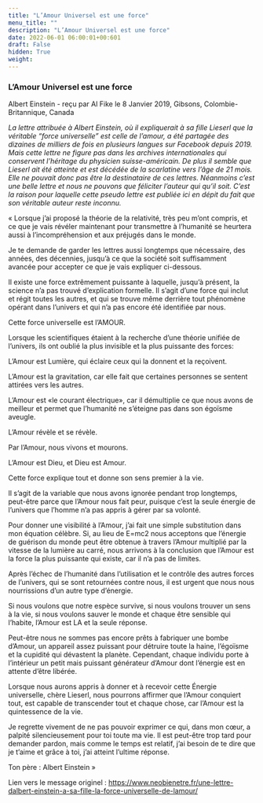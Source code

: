 ```yaml
---
title: "L’Amour Universel est une force"
menu_title: ""
description: "L’Amour Universel est une force"
date: 2022-06-01 06:00:01+00:601
draft: False
hidden: True
weight:
---
```

### L’Amour Universel est une force

Albert Einstein - reçu par Al Fike le 8 Janvier 2019, Gibsons, Colombie-Britannique, Canada

*La lettre attribuée à Albert Einstein, où il expliquerait à sa fille Lieserl que la véritable “force universelle” est celle de l’amour, a été partagée des dizaines de milliers de fois en plusieurs langues sur Facebook depuis 2019. Mais cette lettre ne figure pas dans les archives internationales qui conservent l’héritage du physicien suisse-américain. De plus il semble que Lieserl ait été atteinte et est décédée de la scarlatine vers l’âge de 21 mois. Elle ne pouvait donc pas être la destinataire de ces lettres. Néanmoins c’est une belle lettre et nous ne pouvons que féliciter l’auteur qui qu’il soit. C’est la raison pour laquelle cette pseudo lettre est publiée ici en dépit du fait que son véritable auteur reste inconnu.*


« Lorsque j’ai proposé la théorie de la relativité, très peu m’ont compris, et ce que je vais révéler maintenant pour transmettre à l’humanité se heurtera aussi à l’incompréhension et aux préjugés dans le monde.

Je te demande de garder les lettres aussi longtemps que nécessaire, des années, des décennies, jusqu’à ce que la société soit suffisamment avancée pour accepter ce que je vais expliquer ci-dessous.

Il existe une force extrêmement puissante à laquelle, jusqu’à présent, la science n’a pas trouvé d’explication formelle. Il s’agit d’une force qui inclut et régit toutes les autres, et qui se trouve même derrière tout phénomène opérant dans l’univers et qui n’a pas encore été identifiée par nous.

Cette force universelle est l’AMOUR.

Lorsque les scientifiques étaient à la recherche d’une théorie unifiée de l’univers, ils ont oublié la plus invisible et la plus puissante des forces: 

L’Amour est Lumière, qui éclaire ceux qui la donnent et la reçoivent. 

L’Amour est la gravitation, car elle fait que certaines personnes se sentent attirées vers les autres. 

L’Amour est «le courant électrique», car il démultiplie ce que nous avons de meilleur et permet que l’humanité ne s’éteigne pas dans son égoïsme aveugle.

L’Amour révèle et se révèle. 

Par l’Amour, nous vivons et mourons. 

L’Amour est Dieu, et Dieu est Amour. 

Cette force explique tout et donne son sens premier à la vie. 

Il s’agit de la variable que nous avons ignorée pendant trop longtemps, peut-être parce que l’Amour nous fait peur, puisque c’est la seule énergie de l’univers que l’homme n’a pas appris à gérer par sa volonté. 

Pour donner une visibilité à l’Amour, j’ai fait une simple substitution dans mon équation célèbre. Si, au lieu de E=mc2 nous acceptons que l’énergie de guérison du monde peut être obtenue à travers l’Amour multiplié par la vitesse de la lumière au carré, nous arrivons à la conclusion que l’Amour est la force la plus puissante qui existe, car il n’a pas de limites.

Après l’échec de l’humanité dans l’utilisation et le contrôle des autres forces de l’univers, qui se sont retournées contre nous, il est urgent que nous nous nourrissions d’un autre type d’énergie. 

Si nous voulons que notre espèce survive, si nous voulons trouver un sens à la vie, si nous voulons sauver le monde et chaque être sensible qui l’habite, l’Amour est LA et la seule réponse. 

Peut-être nous ne sommes pas encore prêts à fabriquer une bombe d’Amour, un appareil assez puissant pour détruire toute la haine, l’égoïsme et la cupidité qui dévastent la planète. Cependant, chaque individu porte à l’intérieur un petit mais puissant générateur d’Amour dont l’énergie est en attente d’être libérée. 

Lorsque nous aurons appris à donner et à recevoir cette Énergie universelle, chère Lieserl, nous pourrons affirmer que l’Amour conquiert tout, est capable de transcender tout et chaque chose, car l’Amour est la quintessence de la vie. 

Je regrette vivement de ne pas pouvoir exprimer ce qui, dans mon cœur, a palpité silencieusement pour toi toute ma vie. Il est peut-être trop tard pour demander pardon, mais comme le temps est relatif, j’ai besoin de te dire que je t’aime et grâce à toi, j’ai atteint l’ultime réponse. 

Ton père : Albert Einstein »

Lien vers le message originel : https://www.neobienetre.fr/une-lettre-dalbert-einstein-a-sa-fille-la-force-universelle-de-lamour/





